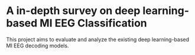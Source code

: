 # A in-depth survey on deep learning-based MI EEG Classification

This project aims to evaluate and analyze the existing deep learning-based MI EEG decoding models.